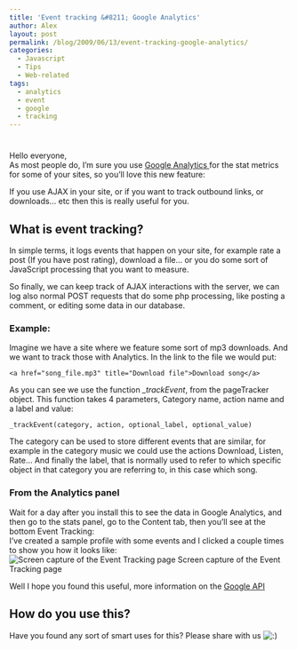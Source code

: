 ```yaml
---
title: 'Event tracking &#8211; Google Analytics'
author: Alex
layout: post
permalink: /blog/2009/06/13/event-tracking-google-analytics/
categories:
  - Javascript
  - Tips
  - Web-related
tags:
  - analytics
  - event
  - google
  - tracking
---
```

# 

Hello everyone,  
As most people do, I’m sure you use [Google Analytics ][1]for the stat metrics for some of your sites, so you’ll love this new feature:

 [1]: http://www.google.com/analytics/

If you use AJAX in your site, or if you want to track outbound links, or downloads… etc then this is really useful for you.

## What is event tracking?

In simple terms, it logs events that happen on your site, for example rate a post (If you have post rating), download a file… or you do some sort of JavaScript processing that you want to measure.

So finally, we can keep track of AJAX interactions with the server, we can log also normal POST requests that do some php processing, like posting a comment, or editing some data in our database.

### Example:

Imagine we have a site where we feature some sort of mp3 downloads. And we want to track those with Analytics. In the link to the file we would put:

	
    <a href="song_file.mp3" title="Download file">Download song</a>
    
As you can see we use the function *\_trackEvent*, from the pageTracker object. This function takes 4 parameters, Category name, action name and a label and value:

	
    _trackEvent(category, action, optional_label, optional_value)
    

The category can be used to store different events that are similar, for example in the category music we could use the actions Download, Listen, Rate… And finally the label, that is normally used to refer to which specific object in that category you are referring to, in this case which song.

### From the Analytics panel

Wait for a day after you install this to see the data in Google Analytics, and then go to the stats panel, go to the Content tab, then you’ll see at the bottom Event Tracking:  
I’ve created a sample profile with some events and I clicked a couple times to show you how it looks like:  
![Screen capture of the Event Tracking page][3]
Screen capture of the Event Tracking page

 [3]: http://urbanoalvarez.es/blog/wp-content/uploads/2009/06/analytics.gif "Analytics shot"

Well I hope you found this useful, more information on the [Google API][4]

 [4]: http://www.code.google.com/apis/analytics/docs/tracking/eventTrackerGuide.html

## How do you use this?

Have you found any sort of smart uses for this? Please share with us ![:)][5] 

 [5]: http://urbanoalvarez.es/blog/wp-includes/images/smilies/icon_smile.gif